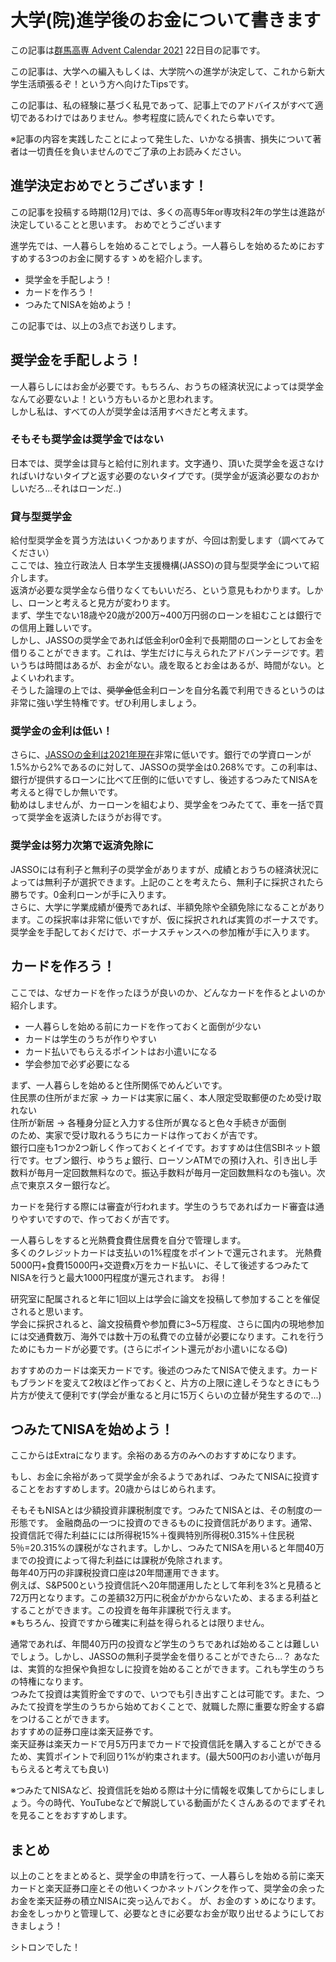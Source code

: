 <!--
---
title: 大学(院)進学後のお金について書きます
date: 2021-12-22 00:40:00
categories:
- Tips
---
-->

# 大学(院)進学後のお金について書きます
この記事は[群馬高専 Advent Calendar 2021](https://adventar.org/calendars/6424) 22日目の記事です。  

この記事は、大学への編入もしくは、大学院への進学が決定して、これから新大学生活頑張るぞ！という方へ向けたTipsです。  

この記事は、私の経験に基づく私見であって、記事上でのアドバイスがすべて適切であるわけではありません。参考程度に読んでくれたら幸いです。  

※記事の内容を実践したことによって発生した、いかなる損害、損失について著者は一切責任を負いませんのでご了承の上お読みください。

## 進学決定おめでとうございます！  

この記事を投稿する時期(12月)では、多くの高専5年or専攻科2年の学生は進路が決定していることと思います。
おめでとうございます  

進学先では、一人暮らしを始めることでしょう。一人暮らしを始めるためにおすすめする3つのお金に関するすゝめを紹介します。

- 奨学金を手配しよう！
- カードを作ろう！
- つみたてNISAを始めよう！

この記事では、以上の3点でお送りします。  

## 奨学金を手配しよう！  
一人暮らしにはお金が必要です。もちろん、おうちの経済状況によっては奨学金なんて必要ないよ！という方もいるかと思われます。  
しかし私は、すべての人が奨学金は活用すべきだと考えます。  

### そもそも奨学金は奨学金ではない  
日本では、奨学金は貸与と給付に別れます。文字通り、頂いた奨学金を返さなければいけないタイプと返す必要のないタイプです。(奨学金が返済必要なのおかしいだろ...それはローンだ..)  


### 貸与型奨学金
給付型奨学金を貰う方法はいくつかありますが、今回は割愛します（調べてみてください）  
ここでは、独立行政法人 日本学生支援機構(JASSO)の貸与型奨学金について紹介します。  
返済が必要な奨学金なら借りなくてもいいだろ、という意見もわかります。しかし、ローンと考えると見方が変わります。  
まず、学生でない18歳や20歳が200万~400万円弱のローンを組むことは銀行での信用上難しいです。  
しかし、JASSOの奨学金であれば低金利or0金利で長期間のローンとしてお金を借りることができます。これは、学生だけに与えられたアドバンテージです。若いうちは時間はあるが、お金がない。歳を取るとお金はあるが、時間がない。とよくいわれます。  
そうした論理の上では、~~奨学金~~低金利ローンを自分名義で利用できるというのは非常に強い学生特権です。ぜひ利用しましょう。  

### 奨学金の金利は低い！
さらに、[JASSOの金利は2021年現在](https://www.jasso.go.jp/shogakukin/about/taiyo/taiyo_2shu/riritsu/index.html)非常に低いです。銀行での学資ローンが1.5%から2%であるのに対して、JASSOの奨学金は0.268%です。この利率は、銀行が提供するローンに比べて圧倒的に低いですし、後述するつみたてNISAを考えると得でしか無いです。  
勧めはしませんが、カーローンを組むより、奨学金をつみたてて、車を一括で買って奨学金を返済したほうがお得です。  

### 奨学金は努力次第で返済免除に  
JASSOには有利子と無利子の奨学金がありますが、成績とおうちの経済状況によっては無利子が選択できます。上記のことを考えたら、無利子に採択されたら勝ちです。0金利ローンが手に入ります。  
さらに、大学に学業成績が優秀であれば、半額免除や全額免除になることがあります。この採択率は非常に低いですが、仮に採択されれば実質のボーナスです。奨学金を手配しておくだけで、ボーナスチャンスへの参加権が手に入ります。  

## カードを作ろう！
ここでは、なぜカードを作ったほうが良いのか、どんなカードを作るとよいのか紹介します。  

- 一人暮らしを始める前にカードを作っておくと面倒が少ない
- カードは学生のうちが作りやすい  
- カード払いでもらえるポイントはお小遣いになる  
- 学会参加で必ず必要になる  

まず、一人暮らしを始めると住所関係でめんどいです。  
住民票の住所がまだ家 -> カードは実家に届く、本人限定受取郵便のため受け取れない  
住所が新居 -> 各種身分証と入力する住所が異なると色々手続きが面倒  
のため、実家で受け取れるうちにカードは作っておくが吉です。  
銀行口座も1つか2つ新しく作っておくとイイです。おすすめは住信SBIネット銀行です。セブン銀行、ゆうちょ銀行、ローソンATMでの預け入れ、引き出し手数料が毎月一定回数無料なので。振込手数料が毎月一定回数無料なのも強い。次点で東京スター銀行など。

カードを発行する際には審査が行われます。学生のうちであればカード審査は通りやすいですので、作っておくが吉です。

一人暮らしをすると光熱費食費住居費を自分で管理します。  
多くのクレジットカードは支払いの1%程度をポイントで還元されます。
光熱費5000円+食費15000円+交遊費x万をカード払いに、そして後述するつみたてNISAを行うと最大1000円程度が還元されます。
お得！

研究室に配属されると年に1回以上は学会に論文を投稿して参加することを催促されると思います。  
学会に採択されると、論文投稿費や参加費に3~5万程度、さらに国内の現地参加には交通費数万、海外では数十万の私費での立替が必要になります。これを行うためにもカードが必要です。(さらにポイント還元がお小遣いになる😋)  

おすすめのカードは楽天カードです。後述のつみたてNISAで使えます。カードもブランドを変えて2枚ほど作っておくと、片方の上限に達しそうなときにもう片方が使えて便利です(学会が重なると月に15万くらいの立替が発生するので...)

## つみたてNISAを始めよう！
ここからはExtraになります。余裕のある方のみへのおすすめになります。

もし、お金に余裕があって奨学金が余るようであれば、つみたてNISAに投資することをおすすめします。20歳からはじめられます。  

そもそもNISAとは少額投資非課税制度です。つみたてNISAとは、その制度の一形態です。
金融商品の一つに投資のできるものに投資信託があります。通常、投資信託で得た利益にには所得税15%＋復興特別所得税0.315%＋住民税5％=20.315%の課税がなされます。しかし、つみたてNISAを用いると年間40万までの投資によって得た利益には課税が免除されます。  
毎年40万円の非課税投資口座は20年間運用できます。  
例えば、S&P500という投資信託へ20年間運用したとして年利を3%と見積ると72万円となります。この差額32万円に税金がかからないため、まるまる利益とすることができます。この投資を毎年非課税で行えます。  
※もちろん、投資ですから確実に利益を得られるとは限りません。  

通常であれば、年間40万円の投資など学生のうちであれば始めることは難しいでしょう。しかし、JASSOの無利子奨学金を借りることができたら...？
あなたは、実質的な担保や負担なしに投資を始めることができます。これも学生のうちの特権になります。  
つみたて投資は実質貯金ですので、いつでも引き出すことは可能です。また、つみたて投資を学生のうちから始めておくことで、就職した際に重要な貯金する癖をつけることができます。  
おすすめの証券口座は楽天証券です。  
楽天証券は楽天カードで月5万円までカードで投資信託を購入することができるため、実質ポイントで利回り1%が約束されます。(最大500円のお小遣いが毎月もらえると考えても良い)  

※つみたてNISAなど、投資信託を始める際は十分に情報を収集してからにしましょう。今の時代、YouTubeなどで解説している動画がたくさんあるのでまずそれを見ることをおすすめします。

## まとめ
以上のことをまとめると、奨学金の申請を行って、一人暮らしを始める前に楽天カードと楽天証券口座とその他いくつかネットバンクを作って、奨学金の余ったお金を楽天証券の積立NISAに突っ込んでおく。
が、お金のすゝめになります。  
お金をしっかりと管理して、必要なときに必要なお金が取り出せるようにしておきましょう！

シトロンでした！